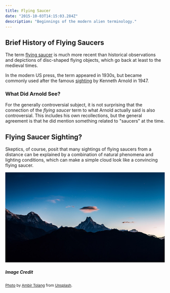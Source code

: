```yaml
---
title: Flying Saucer
date: "2015-10-03T14:15:03.284Z"
description: "Beginnings of the modern alien terminology."
---
```


## Brief History of Flying Saucers

The term [flying saucer](https://en.wikipedia.org/wiki/Flying_saucer) is much more recent than
historical observations and depictions of disc-shaped flying objects, which go back at least
to the medieval times.

In the modern US press, the term appeared in 1930s, but became commonly used after the famous
[sighting](https://en.wikipedia.org/wiki/Kenneth_Arnold_UFO_sighting) by Kenneth Arnold in 1947.

### What Did Arnold See?

For the generally controversial subject, it is not surprising that the connection of the *flying saucer*
term to what Arnold actually said is also controversial. This includes his own recollections, but the
general agreement is that he did mention something related to "saucers" at the time.

## Flying Saucer Sighting?

Skeptics, of course, posit that many sightings of flying saucers from a distance can be explained
by a combination of natural phenomena and lighting conditions, which can make a simple cloud look
like a convincing flying saucer.

!['Flying saucer' cloud.](./saucer-cloud.jpg)

##### Image Credit

<small>[Photo](https://unsplash.com/photos/DQO483rXhnM) by [Ambir Tolang](https://unsplash.com/@gorkhe1980) from [Unsplash](https://unsplash.com/).</small>
